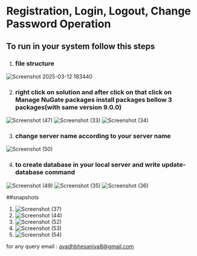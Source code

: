# Registration, Login, Logout, Change Password Operation

## To run in your system follow this steps
1. ### file structure
![Screenshot 2025-03-12 183440](https://github.com/user-attachments/assets/af216f3c-0cc6-4553-9907-48e31a715b39)

    
2. ### right click on solution and after click on that click on Manage NuGate packages install packages bellow 3 packages(with same version 9.0.0)
![Screenshot (47)](https://github.com/user-attachments/assets/a65172c0-1e02-496f-980d-849a28336936)
![Screenshot (33)](https://github.com/user-attachments/assets/4992d7b9-34a2-4403-bd2f-e906b25ecc78)
![Screenshot (34)](https://github.com/user-attachments/assets/fb4db6ed-b533-43f6-8d54-2fe3e30609cc)

    
3. ### change server name according to your server name
![Screenshot (50)](https://github.com/user-attachments/assets/79946355-98ec-43ab-a475-91f5bff3fc42)
    
4. ### to create database in your local server and write update-database command
![Screenshot (49)](https://github.com/user-attachments/assets/e943313a-e97d-4c63-8555-f1e34d8722d3)
![Screenshot (35)](https://github.com/user-attachments/assets/8a47902f-4a48-43f7-a52b-6e8ded4dfc3d)
![Screenshot (36)](https://github.com/user-attachments/assets/d0686486-bb4e-4db2-b58c-3055945c1007)

##snapshots
1. ![Screenshot (37)](https://github.com/user-attachments/assets/3e6ef74a-fc08-4c19-a632-00956fbac356)
2. ![Screenshot (44)](https://github.com/user-attachments/assets/c6608096-622d-4a9e-ac77-4bc73e4e2e62)
3. ![Screenshot (52)](https://github.com/user-attachments/assets/725d842e-32b7-4172-b8f8-95ea1569b892)
4. ![Screenshot (53)](https://github.com/user-attachments/assets/255a319a-3c8d-407d-848f-7fa92de7543a)
5. ![Screenshot (54)](https://github.com/user-attachments/assets/29ac9a1a-f7b8-4e9d-b247-77b9bb509451)

for any query email : avadhbhesaniya8@gmail.com
